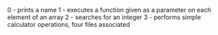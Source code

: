 0 - prints a name
1 - executes a function given as a parameter on each element of an array
2 - searches for an integer
3 - performs simple calculator operations, four files associated